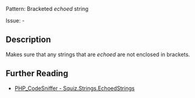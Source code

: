 Pattern: Bracketed _echoed_ string

Issue: -

## Description

Makes sure that any strings that are _echoed_ are not enclosed in brackets.

## Further Reading

* [PHP_CodeSniffer - Squiz.Strings.EchoedStrings](https://github.com/squizlabs/PHP_CodeSniffer/blob/master/src/Standards/Squiz/Sniffs/Strings/EchoedStringsSniff.php)